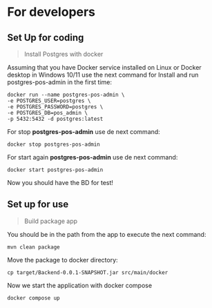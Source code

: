 # For developers

## Set Up for coding
> Install Postgres with docker

Assuming that you have Docker service installed on Linux or Docker desktop in Windows 10/11
use the next command for Install and run postgres-pos-admin in the first time:

```shell
docker run --name postgres-pos-admin \
-e POSTGRES_USER=postgres \
-e POSTGRES_PASSWORD=postgres \
-e POSTGRES_DB=pos_admin \
-p 5432:5432 -d postgres:latest
```

For stop **postgres-pos-admin** use de next command:
```shell
docker stop postgres-pos-admin
```

For start again **postgres-pos-admin** use de next command:
```shell
docker start postgres-pos-admin
```
Now you should have the BD for test!

## Set up for use 
> Build package app

You should be in the path from the app to execute the next command:
```shell
mvn clean package
```

Move the package to docker directory:
```shell
cp target/Backend-0.0.1-SNAPSHOT.jar src/main/docker
```

Now we start the application with docker compose
```shell
docker compose up
```